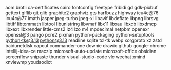 aom
brotli
ca-certificates
cairo
fontconfig
freetype
fribidi
gd
gdk-pixbuf
gettext
giflib
git
glib
graphite2
graphviz
gts
harfbuzz
highway
icu4c@76
icu4c@77
imath
jasper
jpeg-turbo
jpeg-xl
libavif
libdeflate
libpng
librsvg
libtiff
libtommath
libtool
libunistring
libvmaf
libx11
libxau
libxcb
libxdmcp
libxext
libxrender
little-cms2
lz4
lzo
m4
mpdecimal
netpbm
openexr
openssl@3
pango
pcre2
pixman
python-packaging
python-setuptools
python-tk@3.13
python@3.13
readline
sqlite
tcl-tk
webp
xorgproto
xz
zstd
baidunetdisk
capcut
commander-one
downie
drawio
github
google-chrome
intellij-idea-ce
maczip
microsoft-auto-update
microsoft-office
obsidian
screenflow
snipaste
thunder
visual-studio-code
vlc
wechat
xmind
xnviewmp
youdaodict
